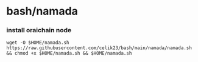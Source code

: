 # bash/namada

### install oraichain node
```
wget -O $HOME/namada.sh https://raw.githubusercontent.com/celik23/bash/main/namada/namada.sh  && chmod +x $HOME/namada.sh && $HOME/namada.sh
```


